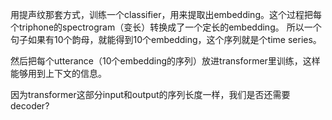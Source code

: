 用提声纹那套方式，训练一个classifier，用来提取出embedding。这个过程把每个triphone的spectrogram（变长）转换成了一个定长的embedding。
所以一个句子如果有10个韵母，就能得到10个embedding，这个序列就是个time series。

然后把每个utterance（10个embedding的序列）放进transformer里训练，这样能够用到上下文的信息。

因为transformer这部分input和output的序列长度一样，我们是否还需要decoder?